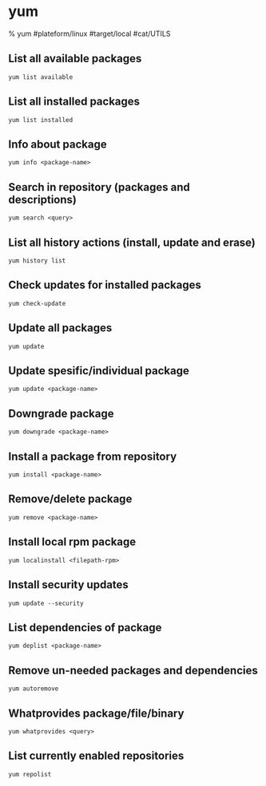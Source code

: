 # yum

% yum
#plateform/linux #target/local  #cat/UTILS 

## List all available packages
```
yum list available
```

## List all installed packages
```
yum list installed
```

## Info about package
```
yum info <package-name>
```

## Search in repository (packages and descriptions)
```
yum search <query>
```

## List all history actions (install, update and erase)
```
yum history list
```

## Check updates for installed packages
```
yum check-update
```

## Update all packages
```
yum update
```

## Update spesific/individual package
```
yum update <package-name>
```

## Downgrade package
```
yum downgrade <package-name>
```

## Install a package from repository
```
yum install <package-name>
```

## Remove/delete package
```
yum remove <package-name>
```

## Install local rpm package
```
yum localinstall <filepath-rpm>
```

## Install security updates
```
yum update --security
```

## List dependencies of package
```
yum deplist <package-name>
```

## Remove un-needed packages and dependencies
```
yum autoremove
```

## Whatprovides package/file/binary
```
yum whatprovides <query>
```

## List currently enabled repositories
```
yum repolist
```